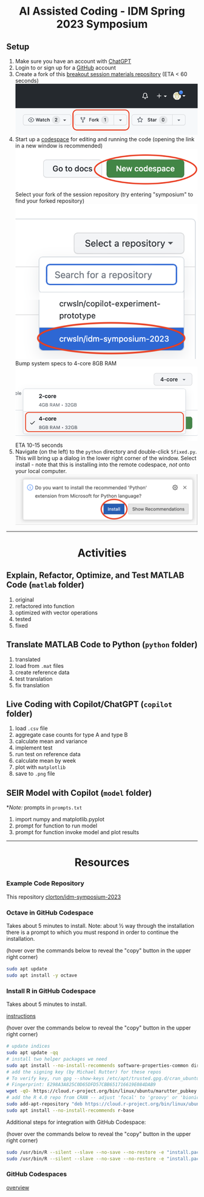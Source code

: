 # <p style="text-align: center;">AI Assisted Coding - IDM Spring 2023 Symposium</p>

## Setup

1) Make sure you have an account with [ChatGPT](https://openai.com/product/chatgpt)
2) Login to or sign up for a [GitHub](https://github.com) account
3) Create a fork of this [breakout session materials repository](https://github.com/clorton/idm-symposium-2023) (ETA < 60 seconds)<br>[![fork](/media/fork.png)](https://github.com/clorton/idm-symposium-2023)
4) Start up a [codespace](https://github.com/codespaces) for editing and running the code (opening the link in a new window is recommended)<br>[![codespace](/media/codespace.png)](https://github.com/codespaces)<br>Select your fork of the session repository (try entering "symposium" to find your forked repository)<br>![repository](/media/repository.png)<br>Bump system specs to 4-core 8GB RAM<br>![machine](/media/machine.png)<br>ETA 10-15 seconds
5) Navigate (on the left) to the `python` directory and double-click `5fixed.py`. This will bring up a dialog in the lower right corner of the window. Select install - note that this is installing into the remote codespace, _not_ onto your local computer.<br>![python extension](/media/python-extension.png)

-----

# <p style="text-align: center;">Activities</p>

## Explain, Refactor, Optimize, and Test MATLAB Code (`matlab` folder)

1. original
2. refactored into function
3. optimized with vector operations
4. tested
5. fixed

## Translate MATLAB Code to Python (`python` folder)

1. translated
2. load from `.mat` files
3. create reference data
4. test translation
5. fix translation

## Live Coding with Copilot/ChatGPT (`copilot` folder)

1. load `.csv` file
2. aggregate case counts for type A and type B
3. calculate mean and variance
4. implement test
5. run test on reference data
6. calculate mean by week
7. plot with `matplotlib`
8. save to `.png` file

## SEIR Model with Copilot (`model` folder)

\*_Note:_ prompts in `prompts.txt`

1. import numpy and matplotlib.pyplot
2. prompt for function to run model
3. prompt for function invoke model and plot results

-----

# <p style="text-align: center;">Resources</p>

### Example Code Repository

This repository [clorton/idm-symposium-2023](https://github.com/clorton/idm-symposium-2023)

### Octave in GitHub Codespace

Takes about 5 minutes to install. Note: about ½ way through the installation there is a prompt to which you must respond in order to continue the installation.

(hover over the commands below to reveal the "copy" button in the upper right corner)

```bash
sudo apt update
sudo apt install -y octave
```

### Install R in GitHub Codespace

Takes about 5 minutes to install.

[instructions](https://cran.rstudio.com/bin/linux/ubuntu)

(hover over the commands below to reveal the "copy" button in the upper right corner)

```bash
# update indices
sudo apt update -qq
# install two helper packages we need
sudo apt install --no-install-recommends software-properties-common dirmngr
# add the signing key (by Michael Rutter) for these repos
# To verify key, run gpg --show-keys /etc/apt/trusted.gpg.d/cran_ubuntu_key.asc 
# Fingerprint: E298A3A825C0D65DFD57CBB651716619E084DAB9
wget -qO- https://cloud.r-project.org/bin/linux/ubuntu/marutter_pubkey.asc | sudo tee -a /etc/apt/trusted.gpg.d/cran_ubuntu_key.asc
# add the R 4.0 repo from CRAN -- adjust 'focal' to 'groovy' or 'bionic' as needed
sudo add-apt-repository "deb https://cloud.r-project.org/bin/linux/ubuntu $(lsb_release -cs)-cran40/"
sudo apt install --no-install-recommends r-base
```

Additional steps for integration with GitHub Codespace:

(hover over the commands below to reveal the "copy" button in the upper right corner)

```bash
sudo /usr/bin/R --silent --slave --no-save --no-restore -e "install.packages('languageserver', repos='https://cloud.r-project.org/')"
sudo /usr/bin/R --silent --slave --no-save --no-restore -e "install.packages('jsonlite')"
```

### GitHub Codespaces

[overview](https://docs.github.com/en/codespaces/overview)
